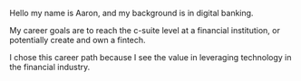 Hello my name is Aaron, and my background is in digital banking. 

My career goals are to reach the c-suite level at a financial institution, or potentially create and own a fintech. 

I chose this career path because I see the value in leveraging technology in the financial industry.
